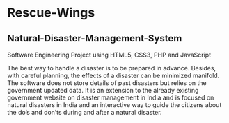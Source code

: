 # Rescue-Wings

## Natural-Disaster-Management-System
Software Engineering Project using HTML5, CSS3, PHP and JavaScript

The best way to handle a disaster is to be prepared in advance. Besides, with careful planning, the effects of a disaster can be minimized manifold. The software does not store details of past disasters but relies on the government updated data. It is an extension to the already existing government website on disaster management in India and is focused on natural disasters in India and an interactive way to guide the citizens about the do’s and don’ts during and after a natural disaster.
